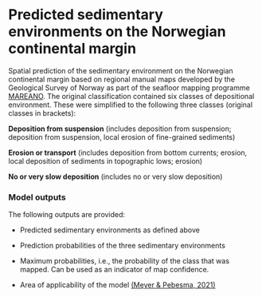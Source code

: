 # Predicted sedimentary environments on the Norwegian continental margin

Spatial prediction of the sedimentary environment on the Norwegian continental margin based on regional manual maps developed by the Geological Survey of Norway as part of the seafloor mapping programme [MAREANO](https://mareano.no/en). The original classification contained  six classes of depositional environment. These were simplified to the following three classes (original classes in brackets):

**Deposition from suspension** (includes deposition from suspension; deposition from suspension, local erosion of fine-grained sediments)

**Erosion or transport** (includes deposition from bottom currents; erosion, local deposition of sediments in topographic lows; erosion)

**No or very slow deposition** (includes no or very slow deposition)


### Model outputs ###

The following outputs are provided:

* Predicted sedimentary environments as defined above

* Prediction probabilities of the three sedimentary environments

* Maximum probabilities, i.e., the probability of the class that was mapped. Can be used as an indicator of map confidence.

* Area of applicability of the model [(Meyer & Pebesma, 2021)](https://doi.org/10.1111/2041-210X.13650)
